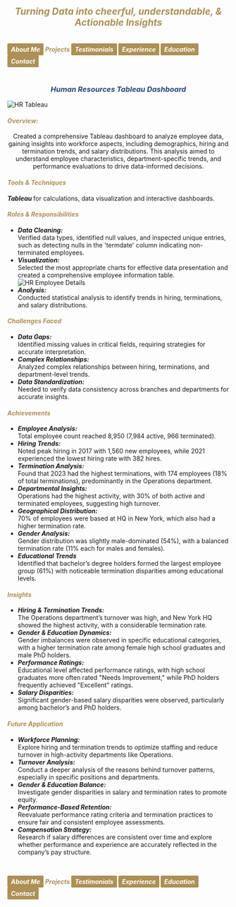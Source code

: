 ## ***<center><span style="color:#ac9055">Turning Data into cheerful, understandable, & Actionable Insights</span></center>***
<br>
<strong><em>
<a href="https://hend-a-ghafour.github.io" style="display:inline-block; padding:5px 8px; color:white; background-color:#ac9055; text-align:center; text-decoration:none; border-radius:2px;"> About Me </a>
<span style="color:#ac9055"> Projects </span>
<a href="https://hend-a-ghafour.github.io/Testimonials" style="display:inline-block; padding:5px 8px; color:white; background-color:#ac9055; text-align:center; text-decoration:none; border-radius:2px;"> Testimonials </a>
<a href="https://hend-a-ghafour.github.io/Experience" style="display:inline-block; padding:5px 8px; color:white; background-color:#ac9055; text-align:center; text-decoration:none; border-radius:2px;"> Experience </a>
<a href="https://hend-a-ghafour.github.io/Certifications" style="display:inline-block; padding:5px 8px; color:white; background-color:#ac9055; text-align:center; text-decoration:none; border-radius:2px;"> Education </a>
<a href="https://hend-a-ghafour.github.io/Contact" style="display:inline-block; padding:5px 8px; color:white; background-color:#ac9055; text-align:center; text-decoration:none; border-radius:2px;"> Contact </a>
</em></strong>
<br><br>

### ***<center><span style="color:#284574"> Human Resources Tableau Dashboard</span></center>***
![HR Tableau](https://hend-a-ghafour.github.io/Media/HR.jpg)
#### _<span style="color:#ac9055"> Overview: </span>_
<center> Created a comprehensive Tableau dashboard to analyze employee data, gaining insights into workforce aspects, including demographics, hiring and termination trends, and salary distributions. This analysis aimed to understand employee characteristics, department-specific trends, and performance evaluations to drive data-informed decisions.</center>

#### _<span style="color:#ac9055"> Tools & Techniques </span>_
<em><strong> Tableau </strong></em> for calculations, data visualization and interactive dashboards.
#### _<span style="color:#ac9055"> Roles & Responsibilities </span>_
  - ***Data Cleaning:*** <br> Verified data types, identified null values, and inspected unique entries, such as detecting nulls in the 'termdate' column indicating non-terminated employees.
  - ***Visualization:*** <br> Selected the most appropriate charts for effective data presentation and created a comprehensive employee information table.
![HR Employee Details](https://hend-a-ghafour.github.io/Media/HR-EDetails.jpg)
  - ***Analysis:*** <br> Conducted statistical analysis to identify trends in hiring, terminations, and salary distributions.
#### _<span style="color:#ac9055"> Challenges Faced </span>_
  - ***Data Gaps:*** <br> Identified missing values in critical fields, requiring strategies for accurate interpretation.
  - ***Complex Relationships:*** <br> Analyzed complex relationships between hiring, terminations, and department-level trends.
  - ***Data Standardization:*** <br> Needed to verify data consistency across branches and departments for accurate insights.
#### _<span style="color:#ac9055"> Achievements </span>_
  - ***Employee Analysis:*** <br> Total employee count reached 8,950 (7,984 active, 966 terminated).
  - ***Hiring Trends:*** <br> Noted peak hiring in 2017 with 1,560 new employees, while 2021 experienced the lowest hiring rate with 382 hires.
  - ***Termination Analysis:*** <br> Found that 2023 had the highest terminations, with 174 employees (18% of total terminations), predominantly in the Operations department.
  - ***Departmental Insights:*** <br> Operations had the highest activity, with 30% of both active and terminated employees, suggesting high turnover.
  - ***Geographical Distribution:*** <br> 70% of employees were based at HQ in New York, which also had a higher termination rate.
  - ***Gender Analysis:*** <br> Gender distribution was slightly male-dominated (54%), with a balanced termination rate (11% each for males and females).
  - ***Educational Trends*** <br> Identified that bachelor’s degree holders formed the largest employee group (61%) with noticeable termination disparities among educational levels.
#### _<span style="color:#ac9055"> Insights </span>_
  - ***Hiring & Termination Trends:*** <br> The Operations department’s turnover was high, and New York HQ showed the highest activity, with a considerable termination rate.
  - ***Gender & Education Dynamics:*** <br> Gender imbalances were observed in specific educational categories, with a higher termination rate among female high school graduates and male PhD holders.
  - ***Performance Ratings:*** <br> Educational level affected performance ratings, with high school graduates more often rated "Needs Improvement," while PhD holders frequently achieved "Excellent" ratings.
  - ***Salary Disparities:*** <br> Significant gender-based salary disparities were observed, particularly among bachelor’s and PhD holders.
#### _<span style="color:#ac9055"> Future Application </span>_
  - ***Workforce Planning:*** <br> Explore hiring and termination trends to optimize staffing and reduce turnover in high-activity departments like Operations.
  - ***Turnover Analysis:*** <br> Conduct a deeper analysis of the reasons behind turnover patterns, especially in specific positions and departments.
  - ***Gender & Education Balance:*** <br> Investigate gender disparities in salary and termination rates to promote equity.
  - ***Performance-Based Retention:*** <br> Reevaluate performance rating criteria and termination practices to ensure fair and consistent employee assessments.
  - ***Compensation Strategy:*** <br> Research if salary differences are consistent over time and explore whether performance and experience are accurately reflected in the company’s pay structure.






<br>
    
<strong><em>
<a href="https://hend-a-ghafour.github.io" style="display:inline-block; padding:5px 8px; color:white; background-color:#ac9055; text-align:center; text-decoration:none; border-radius:2px;"> About Me </a>
<span style="color:#ac9055"> Projects </span>
<a href="https://hend-a-ghafour.github.io/Testimonials" style="display:inline-block; padding:5px 8px; color:white; background-color:#ac9055; text-align:center; text-decoration:none; border-radius:2px;"> Testimonials </a>
<a href="https://hend-a-ghafour.github.io/Experience" style="display:inline-block; padding:5px 8px; color:white; background-color:#ac9055; text-align:center; text-decoration:none; border-radius:2px;"> Experience </a>
<a href="https://hend-a-ghafour.github.io/Certifications" style="display:inline-block; padding:5px 8px; color:white; background-color:#ac9055; text-align:center; text-decoration:none; border-radius:2px;"> Education </a>
<a href="https://hend-a-ghafour.github.io/Contact" style="display:inline-block; padding:5px 8px; color:white; background-color:#ac9055; text-align:center; text-decoration:none; border-radius:2px;"> Contact </a>
</em></strong>
